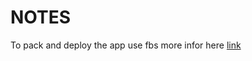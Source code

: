 # NOTES


To pack and deploy the app use fbs more infor here [link](https://github.com/mherrmann/fbs-tutorial)